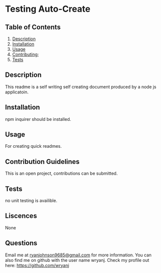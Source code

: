 
# Testing Auto-Create
## Table of Contents
1. [Description](#Description)
2. [Installation](#Installation)
3. [Usage](#Usage)
4. [Contributing](#Contributing);
5. [Tests](#Tests)
## Description
This readme is a self writing self creating document produced by a node js applicatoin.
## Installation
npm inquirer should be installed.
## Usage
For creating quick readmes.
## Contribution Guidelines
This is an open project, contributions can be submitted. 
## Tests
no unit testing is availible.
## Liscences
None
## Questions
Email me at ryanjohnson9685@gmail.com for more information.
You can also find me on github with the user name wryanj. 
Check my profile out here: https://github.com/wryanj
